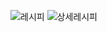 ![레시피](https://github.com/user-attachments/assets/2eaa7e52-4e11-4438-89e5-00316022927f)
![상세레시피](https://github.com/user-attachments/assets/d8aafc50-3639-49ff-b5f6-ed625f981823)
